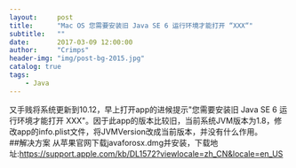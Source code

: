 ```yaml
---
layout:     post
title:      "Mac OS 您需要安装旧 Java SE 6 运行环境才能打开 “XXX“"
subtitle:   ""
date:       2017-03-09 12:00:00
author:     "Crimps"
header-img: "img/post-bg-2015.jpg"
catalog: true
tags:
    - Java
---
```

又手贱将系统更新到10.12，早上打开app的进候提示"您需要安装旧 Java SE 6 运行环境才能打开 XXX"。因于此app的版本比较旧，当前系统JVM版本为1.8，修改app的info.plist文件，将JVMVersion改成当前版本，并没有什么作用。  
##解决方案
从苹果官网下载javaforosx.dmg并安装，下载地址:https://support.apple.com/kb/DL1572?viewlocale=zh_CN&locale=en_US